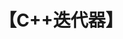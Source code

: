 ---
title: "【C++迭代器】"  
menu:
  main:
    identifier: "cpp-iterator"
    parent: "cpp"
    name: "C++迭代器"
    weight: 3
---